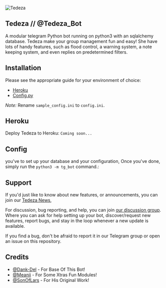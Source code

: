 ![Tedeza](https://telegra.ph/file/fdcf54623b142ac333217.jpg)

## Tedeza // @Tedeza_Bot

A modular telegram Python bot running on python3 with an sqlalchemy database.
Tedeza make your group management fun and easy!
She have lots of handy features, such as flood control, a warning system, a note keeping system, and even replies on predetermined filters.

## Installation
Please see the appropriate guide for your environment of choice:
- [Heroku](#heroku)
- [Config.py](#config)

*Note:* Rename `sample_config.ini` to `config.ini`.

## Heroku
Deploy Tedeza to Heroku:
`Coming soon...`

## Config
you've to set up your database and your configuration, Once you've done, simply run the `python3 -m tg_bot` command.:

## Support 
If you'd just like to know about new features, or announcements, you can join our [Tedeza News](https://t.me/Tedeza_News), 

For discussion, bug reporting, and help, you can join [our discussion group](https://t.me/TedezaSupportChat). Where you can ask for help setting up your bot, discover/request new features, report bugs, and stay in the loop whenever a new update is available.

If you find a bug, don't be afraid to report it in our Telegram group or open an issue on this repository.

## Credits

- [@Dank-Del](https://github.com/Dank-Del) - For Base Of This Bot!
- [@Meanii](https://github.com/meanii) - For Some Xtras Fun Modules! 
- [@SonOfLars](https://github.com/SonOfLars) - For His Original Work!
